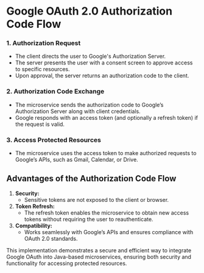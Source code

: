 # Google OAuth 2.0 Authorization Code Flow

### 1. **Authorization Request**
   - The client directs the user to Google's Authorization Server.
   - The server presents the user with a consent screen to approve access to specific resources.
   - Upon approval, the server returns an authorization code to the client.

### 2. **Authorization Code Exchange**
   - The microservice sends the authorization code to Google’s Authorization Server along with client credentials.
   - Google responds with an access token (and optionally a refresh token) if the request is valid.

### 3. **Access Protected Resources**
   - The microservice uses the access token to make authorized requests to Google’s APIs, such as Gmail, Calendar, or Drive.

## Advantages of the Authorization Code Flow
1. **Security:**
   - Sensitive tokens are not exposed to the client or browser.
2. **Token Refresh:**
   - The refresh token enables the microservice to obtain new access tokens without requiring the user to reauthenticate.
3. **Compatibility:**
   - Works seamlessly with Google’s APIs and ensures compliance with OAuth 2.0 standards.

This implementation demonstrates a secure and efficient way to integrate Google OAuth into Java-based microservices, ensuring both security and functionality for accessing protected resources.

